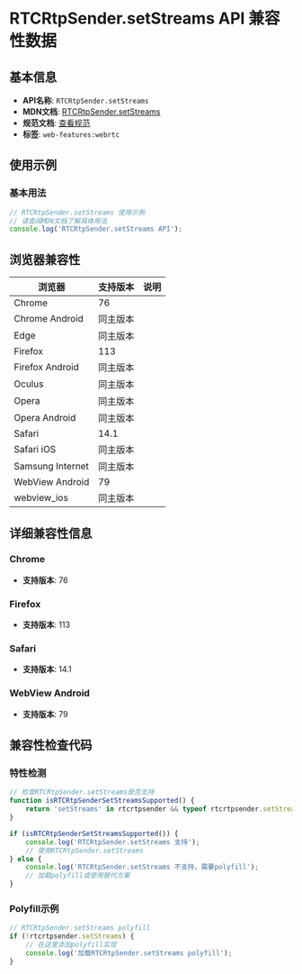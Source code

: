 # RTCRtpSender.setStreams API 兼容性数据

## 基本信息

- **API名称**: `RTCRtpSender.setStreams`
- **MDN文档**: [RTCRtpSender.setStreams](https://developer.mozilla.org/docs/Web/API/RTCRtpSender/setStreams)
- **规范文档**: [查看规范](https://w3c.github.io/webrtc-pc/#dom-rtcrtpsender-setstreams)
- **标签**: `web-features:webrtc`

## 使用示例

### 基本用法

```javascript
// RTCRtpSender.setStreams 使用示例
// 请查阅MDN文档了解具体用法
console.log('RTCRtpSender.setStreams API');
```

## 浏览器兼容性

| 浏览器 | 支持版本 | 说明 |
|--------|----------|------|
| Chrome | 76 |  |
| Chrome Android | 同主版本 |  |
| Edge | 同主版本 |  |
| Firefox | 113 |  |
| Firefox Android | 同主版本 |  |
| Oculus | 同主版本 |  |
| Opera | 同主版本 |  |
| Opera Android | 同主版本 |  |
| Safari | 14.1 |  |
| Safari iOS | 同主版本 |  |
| Samsung Internet | 同主版本 |  |
| WebView Android | 79 |  |
| webview_ios | 同主版本 |  |

## 详细兼容性信息

### Chrome

- **支持版本**: 76

### Firefox

- **支持版本**: 113

### Safari

- **支持版本**: 14.1

### WebView Android

- **支持版本**: 79

## 兼容性检查代码

### 特性检测

```javascript
// 检查RTCRtpSender.setStreams是否支持
function isRTCRtpSenderSetStreamsSupported() {
    return 'setStreams' in rtcrtpsender && typeof rtcrtpsender.setStreams === 'function';
}

if (isRTCRtpSenderSetStreamsSupported()) {
    console.log('RTCRtpSender.setStreams 支持');
    // 使用RTCRtpSender.setStreams
} else {
    console.log('RTCRtpSender.setStreams 不支持，需要polyfill');
    // 加载polyfill或使用替代方案
}
```

### Polyfill示例

```javascript
// RTCRtpSender.setStreams polyfill
if (!rtcrtpsender.setStreams) {
    // 在这里添加polyfill实现
    console.log('加载RTCRtpSender.setStreams polyfill');
}
```

